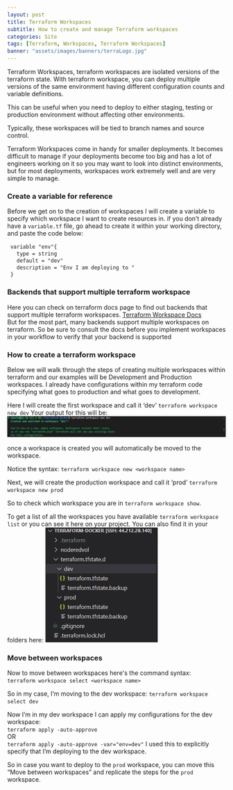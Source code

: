 ```yaml
---
layout: post
title: Terraform Workspaces
subtitle: How to create and manage Terraform workspaces
categories: Site
tags: [Terraform, Workspaces, Terraform Workspaces]
banner: "assets/images/banners/terraLogo.jpg"
---
```



Terraform Workspaces, terraform workspaces are isolated versions of the terraform state. 
With terraform workspace, you can deploy multiple versions of the same environment having different configuration counts and variable definitions.<br/>

This can be useful when you need to deploy to either staging, testing or production environment without affecting other environments.<br/>

Typically, these workspaces will be tied to branch names and source control.<br/>

Terraform Workspaces come in handy for smaller deployments. It becomes difficult to manage if your deployments become too big and has a lot of engineers working on it so you may want to look into distinct environments, but for most deployments, workspaces work extremely well and are very simple to manage.<br/>


### Create a variable for reference
Before we get on to the creation of workspaces I will create a variable to specify which workspace I want to create resources in. if you don’t already have a `variable.tf` file, go ahead to create it within your working directory, and paste the code below: 
```
 variable "env"{
   type = string
   default = "dev"
   description = "Env I am deploying to "
 }
```


### Backends that support multiple terraform workspace
Here you can check on terraform docs page to find out backends that support multiple terraform workspaces. [Terraform Workspace Docs](https://developer.hashicorp.com/terraform/language/state/workspaces) <br/>
But for the most part, many backends support multiple workspaces on terraform.
So be sure to consult the docs before you implement workspaces in your workflow to verify that your backend is supported


### How to create a terraform workspace
Below we will walk through the steps of creating multiple workspaces within terraform and our examples will be Development and Production workspaces. I already have configurations within my terraform code specifying what goes to production and what goes to development.<br/>

Here I will create the first workspace and call it ‘dev’
`terraform workspace new dev`
Your output for this will be:
![output=> dev workspace](/assets/images/banners/created-dev-workspace.jpg "Output dev")

once a workspace is created you will automatically be moved to the workspace. <br/>

Notice the syntax: `terraform workspace new <workspace name>`

Next, we will create the production workspace and call it ‘prod’ 
`terraform workspace new prod`


So to check which workspace you are in `terraform workspace show`. <br/>

To get a list of all the workspaces you have available `terraform workspace list` or you can see it here on your project. You can also find it in your folders here:
![image](/assets/images/banners/list-workspaces-folder.jpg "list folder")

### Move between workspaces
Now to move between workspaces here's the command syntax: <br/>
`terraform workspace select <workspace name>`

So in my case, I’m moving to the dev workspace: `terraform workspace select dev` <br/>

Now I’m in my dev workspace I can apply my configurations for the dev workspace: <br/>
`terraform apply -auto-approve` <br/>
OR <br/>
`terraform apply -auto-approve -var="env=dev"` I used this to explicitly specify that I’m deploying to the dev workspace.<br/>

So in case you want to deploy to the `prod` workspace, you can move this “Move between workspaces” and replicate the steps for the `prod` workspace.
